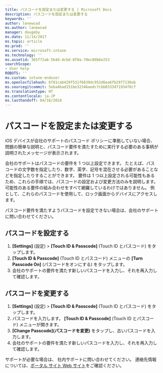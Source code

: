 ```yaml
---
title: パスコードを設定または変更する | Microsoft Docs
description: パスコードを設定または変更する
keywords: ''
author: lenewsad
ms.author: lanewsad
manager: dougeby
ms.date: 11/14/2017
ms.topic: article
ms.prod: ''
ms.service: microsoft-intune
ms.technology: ''
ms.assetid: 365f72a6-564d-4cbd-8f0a-70ec80b6e253
searchScope:
- User help
ROBOTS: ''
ms.custom: intune-enduser
ms.openlocfilehash: 6f81cab429f531f6839dc952d6ea6fb2977130ab
ms.sourcegitcommit: 5eba4bad151be32346aedc7cbb0333d71934f8cf
ms.translationtype: HT
ms.contentlocale: ja-JP
ms.lasthandoff: 04/16/2018
---
```

# <a name="set-or-change-your-passcode"></a>パスコードを設定または変更する

iOS デバイスが会社のサポートのパスコード ポリシーに準拠していない場合、問題の簡単な説明と、パスコード要件を満たすために実行する必要のある事柄が説明されたメッセージが表示されます。

会社のサポートはパスコードの要件を 1 つ以上設定できます。 たとえば、パスコードの文字数を指定したり、数字、英字、記号を混在させる必要があることなどを指定したりすることができます。 要件は 1 つ以上設定される可能性もあるため、これらの手順では、パスコードの設定および変更方法のみを説明します。 可能性のある要件の組み合わせをすべて網羅しているわけではありません。 例として、これらのパスコードを使用して、ロック画面からデバイスにアクセスします。

パスコード要件を満たすようパスコードを設定できない場合は、会社のサポートに問い合わせてください。

## <a name="set-your-passcode"></a>パスコードを設定する

1. **[Settings]** (設定)  > **[Touch ID & Passcode]** (Touch ID とパスコード) をタップします。
2. **[Touch ID & Passcode]** (Touch ID とパスコード) メニューの **[Turn Passcode On]** (パスコードをオンにする) をタップします。
3. 会社のサポートの要件を満たす新しいパスコードを入力し、それを再入力して確認します。

## <a name="change-your-passcode"></a>パスコードを変更する

1. **[Settings]** (設定)  > **[Touch ID & Passcode]** (Touch ID とパスコード) をタップします。
2. パスコードを入力します。 **[Touch ID & Passcode]** (Touch ID とパスコード) メニューが開きます。
2. **[Change Passcode]\(パスコードを変更\)** をタップし、古いパスコードを入力します。
3. 会社のサポートの要件を満たす新しいパスコードを入力し、それを再入力して確認します。

サポートが必要な場合は、 社内サポートに問い合わせてください。 連絡先情報については、[ポータル サイト Web サイト](https://portal.manage.microsoft.com#HelpDeskDialog)をご確認ください。
